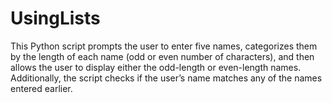 # UsingLists
This Python script prompts the user to enter five names, categorizes them by the length of each name (odd or even number of characters), and then allows the user to display either the odd-length or even-length names. Additionally, the script checks if the user’s name matches any of the names entered earlier.
